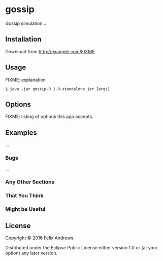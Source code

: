 # gossip

Gossip simulation...

## Installation

Download from http://example.com/FIXME.

## Usage

FIXME: explanation

    $ java -jar gossip-0.1.0-standalone.jar [args]

## Options

FIXME: listing of options this app accepts.

## Examples

...

### Bugs

...

### Any Other Sections
### That You Think
### Might be Useful

## License

Copyright © 2016 Felix Andrews

Distributed under the Eclipse Public License either version 1.0 or (at
your option) any later version.
